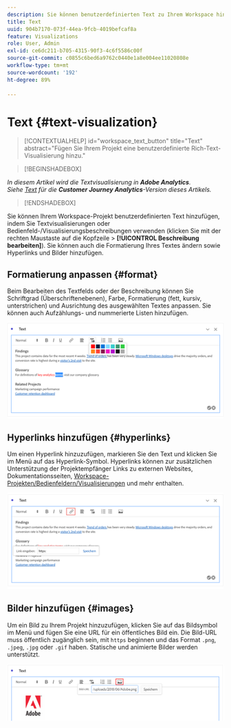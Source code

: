 ```yaml
---
description: Sie können benutzerdefinierten Text zu Ihrem Workspace hinzufügen.
title: Text
uuid: 904b7170-073f-44ea-9fcb-4019befcaf8a
feature: Visualizations
role: User, Admin
exl-id: ce6dc211-b705-4315-90f3-4c6f5586c00f
source-git-commit: c0855c6bed6a9762c0440e1a8e004ee11020808e
workflow-type: tm+mt
source-wordcount: '192'
ht-degree: 89%

---
```


# Text {#text-visualization}

>[!CONTEXTUALHELP]
>id="workspace_text_button"
>title="Text"
>abstract="Fügen Sie Ihrem Projekt eine benutzerdefinierte Rich-Text-Visualisierung hinzu."

<!-- markdownlint-enable MD034 -->

>[!BEGINSHADEBOX]

*In diesem Artikel wird die Textvisualisierung in **Adobe Analytics**.<br/>Siehe [Text](https://experienceleague.adobe.com/en/docs/analytics-platform/using/cja-workspace/visualizations/text) für die **Customer Journey Analytics**-Version dieses Artikels.*

>[!ENDSHADEBOX]

Sie können Ihrem Workspace-Projekt benutzerdefinierten Text hinzufügen, indem Sie Textvisualisierungen oder Bedienfeld-/Visualisierungsbeschreibungen verwenden (klicken Sie mit der rechten Maustaste auf die Kopfzeile > **[!UICONTROL Beschreibung bearbeiten]**). Sie können auch die Formatierung Ihres Textes ändern sowie Hyperlinks und Bilder hinzufügen.

## Formatierung anpassen {#format}

Beim Bearbeiten des Textfelds oder der Beschreibung können Sie Schriftgrad (Überschriftenebenen), Farbe, Formatierung (fett, kursiv, unterstrichen) und Ausrichtung des ausgewählten Textes anpassen. Sie können auch Aufzählungs- und nummerierte Listen hinzufügen.

![](assets/format.png)

## Hyperlinks hinzufügen {#hyperlinks}

Um einen Hyperlink hinzuzufügen, markieren Sie den Text und klicken Sie im Menü auf das Hyperlink-Symbol. Hyperlinks können zur zusätzlichen Unterstützung der Projektempfänger Links zu externen Websites, Dokumentationsseiten, [Workspace-Projekten/Bedienfeldern/Visualisierungen](https://experienceleague.adobe.com/docs/analytics/analyze/analysis-workspace/curate-share/shareable-links.html?lang=de) und mehr enthalten.

![](assets/hyperlink.png)

## Bilder hinzufügen {#images}

Um ein Bild zu Ihrem Projekt hinzuzufügen, klicken Sie auf das Bildsymbol im Menü und fügen Sie eine URL für ein öffentliches Bild ein. Die Bild-URL muss öffentlich zugänglich sein, mit `https` beginnen und das Format `.png`, `.jpeg`, `.jpg` oder `.gif` haben. Statische und animierte Bilder werden unterstützt.

![](assets/image.png)
